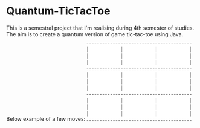 # Quantum-TicTacToe
This is a semestral project that I'm realising during 4th semester of studies. The aim is to create a quantum version of game tic-tac-toe using Java.


Below example of a few moves:
![Screenshot](ezgif.com-gif-maker.gif)
